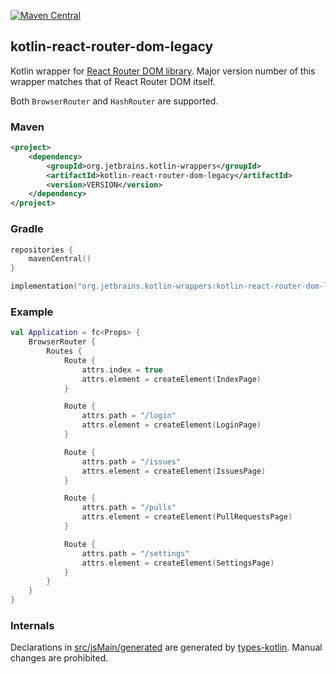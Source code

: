 [![Maven Central](https://img.shields.io/maven-central/v/org.jetbrains.kotlin-wrappers/kotlin-react-router-dom-legacy)](https://mvnrepository.com/artifact/org.jetbrains.kotlin-wrappers/kotlin-react-router-dom-legacy)

## kotlin-react-router-dom-legacy

Kotlin wrapper for [React Router DOM library](https://reacttraining.com/react-router/). Major version number of this wrapper matches that of React Router DOM itself.

Both `BrowserRouter` and `HashRouter` are supported.

### Maven

```xml
<project>
    <dependency>
        <groupId>org.jetbrains.kotlin-wrappers</groupId>
        <artifactId>kotlin-react-router-dom-legacy</artifactId>
        <version>VERSION</version>
    </dependency>
</project>
```

### Gradle

```kotlin
repositories {
    mavenCentral()
}

implementation("org.jetbrains.kotlin-wrappers:kotlin-react-router-dom-legacy:VERSION")
```

### Example

```kotlin
val Application = fc<Props> {
    BrowserRouter {
        Routes {
            Route {
                attrs.index = true
                attrs.element = createElement(IndexPage)
            }

            Route {
                attrs.path = "/login"
                attrs.element = createElement(LoginPage)
            }

            Route {
                attrs.path = "/issues"
                attrs.element = createElement(IssuesPage)
            }

            Route {
                attrs.path = "/pulls"
                attrs.element = createElement(PullRequestsPage)
            }

            Route {
                attrs.path = "/settings"
                attrs.element = createElement(SettingsPage)
            }
        }
    }
}
```

### Internals

Declarations in [src/jsMain/generated](./src/jsMain/generated) are generated by [types-kotlin](https://github.com/karakum-team/types-kotlin). Manual changes are prohibited.
